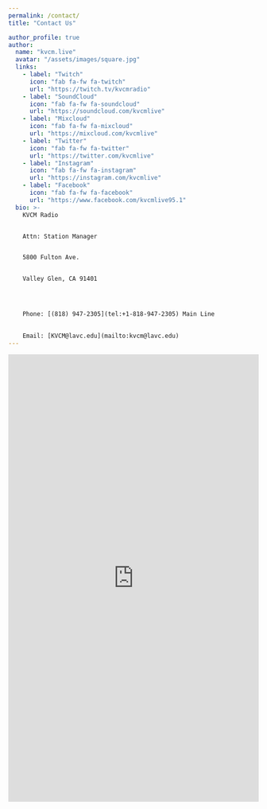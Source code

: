 ```yaml
---
permalink: /contact/
title: "Contact Us"

author_profile: true
author:
  name: "kvcm.live"
  avatar: "/assets/images/square.jpg"
  links:
    - label: "Twitch"
      icon: "fab fa-fw fa-twitch"
      url: "https://twitch.tv/kvcmradio"
    - label: "SoundCloud"
      icon: "fab fa-fw fa-soundcloud"
      url: "https://soundcloud.com/kvcmlive"
    - label: "Mixcloud"
      icon: "fab fa-fw fa-mixcloud"
      url: "https://mixcloud.com/kvcmlive"
    - label: "Twitter"
      icon: "fab fa-fw fa-twitter"
      url: "https://twitter.com/kvcmlive"
    - label: "Instagram"
      icon: "fab fa-fw fa-instagram"
      url: "https://instagram.com/kvcmlive"
    - label: "Facebook"
      icon: "fab fa-fw fa-facebook"
      url: "https://www.facebook.com/kvcmlive95.1"
  bio: >-
    KVCM Radio


    Attn: Station Manager


    5800 Fulton Ave.


    Valley Glen, CA 91401




    Phone: [(818) 947-2305](tel:+1-818-947-2305) Main Line

    
    Email: [KVCM@lavc.edu](mailto:kvcm@lavc.edu)
---
```


<iframe src="https://docs.google.com/forms/d/e/1FAIpQLScPcdB307AFFGq44_gpKfodCBMzdM64n7KPVTe-cRWRU4Z7OA/viewform?embedded=true" width="100%" height="900" frameborder="0" marginheight="0" marginwidth="0">If form does not load, <a href="https://docs.google.com/forms/d/e/1FAIpQLScPcdB307AFFGq44_gpKfodCBMzdM64n7KPVTe-cRWRU4Z7OA/viewform">click here.</a></iframe>